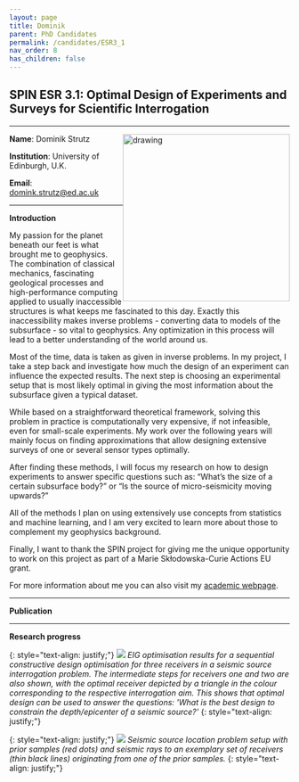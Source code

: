 ```yaml
---
layout: page
title: Dominik
parent: PhD Candidates
permalink: /candidates/ESR3_1
nav_order: 8
has_children: false
---
```


## SPIN ESR 3.1: Optimal Design of Experiments and Surveys for Scientific Interrogation

---
__Name__: Dominik Strutz           <img src="/candidates/files/esr3_1_1.jpg" alt="drawing" width="300" style="float:right"/>

__Institution__: University of Edinburgh, U.K.

__Email__: domink.strutz@ed.ac.uk

---
__Introduction__

My passion for the planet beneath our feet is what brought me to geophysics. The combination of classical mechanics, fascinating geological processes and high-performance computing applied to usually inaccessible structures is what keeps me fascinated to this day. Exactly this inaccessibility makes inverse problems - converting data to models of the subsurface - so vital to geophysics. Any optimization in this process will lead to a better understanding of the world around us.

Most of the time, data is taken as given in inverse problems. In my project, I take a step back and investigate how much the design of an experiment can influence the expected results. The next step is choosing an experimental setup that is most likely optimal in giving the most information about the subsurface given a typical dataset.

While based on a straightforward theoretical framework, solving this problem in practice is computationally very expensive, if not infeasible, even for small-scale experiments. My work over the following years will mainly focus on finding approximations that allow designing extensive surveys of one or several sensor types optimally.

After finding these methods, I will focus my research on how to design experiments to answer specific questions such as: “What’s the size of a certain subsurface body?” or “Is the source of micro-seismicity moving upwards?”

All of the methods I plan on using extensively use concepts from statistics and machine learning, and I am very excited to learn more about those to complement my geophysics background.

Finally, I want to thank the SPIN project for giving me the unique opportunity to work on this project as part of a Marie Skłodowska-Curie Actions EU grant.

For more information about me you can also visit my [academic webpage](https://dominik-strutz.github.io/).

---
__Publication__


---
__Research progress__

{: style="text-align: justify;"}
![](/candidates/files/esr3_1_2.png)
<span>*EIG optimisation results for a sequential constructive design optimisation for three receivers in a seismic source interrogation problem. The intermediate steps for receivers one and two are also shown, with the optimal receiver depicted by a triangle in the colour corresponding to the respective interrogation aim.
This shows that optimal design can be used to answer the questions: 'What is the best design to constrain the depth/epicenter of a seismic source?'*</span>
{: style="text-align: justify;"}

{: style="text-align: justify;"}
![](/candidates/files/esr3_1_3.png)
<span>*Seismic source location problem setup with prior samples (red dots) and seismic rays to an exemplary set of receivers (thin black lines) originating from one of the prior samples.*</span>
{: style="text-align: justify;"}


